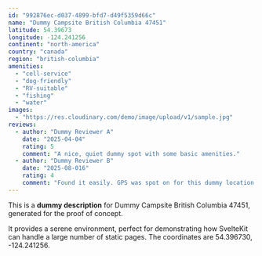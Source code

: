 ```yaml
---
id: "992876ec-d037-4899-bfd7-d49f5359d66c"
name: "Dummy Campsite British Columbia 47451"
latitude: 54.39673
longitude: -124.241256
continent: "north-america"
country: "canada"
region: "british-columbia"
amenities:
  - "cell-service"
  - "dog-friendly"
  - "RV-suitable"
  - "fishing"
  - "water"
images:
  - "https://res.cloudinary.com/demo/image/upload/v1/sample.jpg"
reviews:
  - author: "Dummy Reviewer A"
    date: "2025-04-04"
    rating: 5
    comment: "A nice, quiet dummy spot with some basic amenities."
  - author: "Dummy Reviewer B"
    date: "2025-08-016"
    rating: 4
    comment: "Found it easily. GPS was spot on for this dummy location."
---
```


This is a **dummy description** for Dummy Campsite British Columbia 47451, generated for the proof of concept.

It provides a serene environment, perfect for demonstrating how SvelteKit can handle a large number of static pages. The coordinates are 54.396730, -124.241256.
